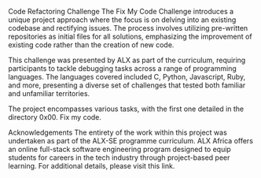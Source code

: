 Code Refactoring Challenge
The Fix My Code Challenge introduces a unique project approach where the focus is on delving into an existing codebase and rectifying issues. The process involves utilizing pre-written repositories as initial files for all solutions, emphasizing the improvement of existing code rather than the creation of new code.

This challenge was presented by ALX as part of the curriculum, requiring participants to tackle debugging tasks across a range of programming languages. The languages covered included C, Python, Javascript, Ruby, and more, presenting a diverse set of challenges that tested both familiar and unfamiliar territories.

The project encompasses various tasks, with the first one detailed in the directory 0x00. Fix my code.

Acknowledgements
The entirety of the work within this project was undertaken as part of the ALX-SE programme curriculum. ALX Africa offers an online full-stack software engineering program designed to equip students for careers in the tech industry through project-based peer learning. For additional details, please visit this link.




